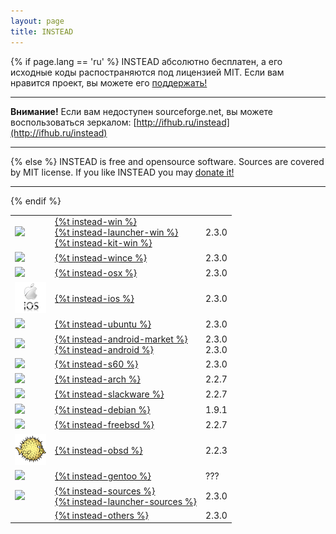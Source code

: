 ```yaml
---
layout: page
title: INSTEAD
---
```

{% if page.lang == 'ru' %}
INSTEAD абсолютно бесплатен, а его исходные коды распостраняются под лицензией MIT.
Если вам нравится проект, вы можете его <a class='donate-link' href="{% if page.lang != 'und' and link.external != true %}/{{ page.lang }}{% endif %}/donate/">поддержать!</a>
- - - - -
**Внимание!** Если вам недоступен sourceforge.net, вы можете воспользоваться
зеркалом: 
[http://ifhub.ru/instead](http://ifhub.ru/instead)
- - - - -

{% else %}
INSTEAD is free and opensource software. Sources are covered by MIT license.
If you like INSTEAD you may <a class='donate-link' href="{% if page.lang != 'und' and link.external != true %}/{{ page.lang }}{% endif %}/donate/">donate it!</a>
- - - - -

{% endif %}
<table class='download' align="center">

<tr>
<td><img src="/images/win_logo.png"/></td>
<td>
<a href="http://downloads.sourceforge.net/project/instead/instead/2.3.0/instead-2.3.0.exe">{%t instead-win %}</a><br>
<a href="http://downloads.sourceforge.net/project/instead/instead-launcher/instead-launcher-0.6.3.exe">{%t instead-launcher-win %}</a><br>
<a href="http://downloads.sourceforge.net/project/instead/instead/2.3.0/instead-kit-2.3.0.exe">{%t instead-kit-win %}<a>
</td>
<td>2.3.0</td>
</tr>

<tr>
<td><img src="/images/windows_mobile_logo.png"/></td>
<td><a href="http://downloads.sourceforge.net/project/instead/instead/2.3.0/instead-2.3.0-wince.zip">{%t instead-wince %}</a></td>
<td>2.3.0</td>
</tr>


<tr>
<td><img src="/images/mac_logo.png"/></td>
<td><a href="http://downloads.sourceforge.net/project/instead/instead/2.3.0/Instead-2.3.0.dmg">{%t instead-osx %}</a></td>
<td>2.3.0</td>
</tr>

<tr>
<td><img src="/images/ios_logo.png"/></td>
<td><a href="http://downloads.sourceforge.net/project/instead/instead/2.3.0/INSTEAD-2.3.0.ipa">{%t instead-ios %}</a></td>
<td>2.3.0</td>
</tr>

<tr>
<td><img src="/images/ubuntu_logo.png"/></td>
<td><a href="http://launchpad.net/~instead/+archive/ppa">{%t instead-ubuntu %}</a></td>
<td>2.3.0</td>
</tr>

<tr>
<td><img src="/images/android_logo.png"/></td>
<td><a href="https://play.google.com/store/apps/details?id=com.nlbhub.instead.launcher">{%t instead-android-market %}</a><br>
<a href="http://nlbproject.com/dist/instead-ng-2.3.0.apk">{%t instead-android %}</a></td>
<td>2.3.0<br/>2.3.0</td>
</tr>

<tr>
<td><img src="/images/s60_logo.png"/></td>
<td><a href="http://downloads.sourceforge.net/project/instead/instead/2.3.0/instead-2.3.0.sis">{%t instead-s60 %}</a></td>
<td>2.3.0</td>
</tr>

<tr>
<td><img src="/images/arch_logo.png"/></td>
<td><a href="http://www.archlinux.org/packages/community/x86_64/instead/">{%t instead-arch %}</a></td>
<td>2.2.7</td>
</tr>

<tr>
<td><img src="/images/slackware_logo.png"/></td>
<td><a href="http://slackbuilds.org/repository/14.1/games/instead/">{%t instead-slackware %}</a></td>
<td>2.2.7</td>
</tr>

<tr>
<td><img src="/images/debian_logo.png"/></td>
<td><a href="https://packages.debian.org/unstable/instead">{%t instead-debian %}</a></td>
<td>1.9.1</td>
</tr>

<tr>
<td><img src="/images/freebsd_logo.png"/></td>
<td><a href="http://svnweb.freebsd.org/ports/head/games/instead/">{%t instead-freebsd %}</a></td>
<td>2.2.7</td>
</tr>

<tr>
<td><img src="/images/obsd_logo.png"/></td>
<td><a href="http://cvsweb.openbsd.org/cgi-bin/cvsweb/ports/games/instead/">{%t instead-obsd %}</a></td>
<td>2.2.3</td>
</tr>

<tr>
<td><img src="/images/gentoo_logo.png"/></td>
<td><a href="http://instead.syscall.ru/wiki/ru/install/gentoo">{%t instead-gentoo %}</a></td>
<td>???</td>
</tr>

<tr>
<td><img src="/images/sources_logo.png"/></td>
<td><a href="http://downloads.sourceforge.net/project/instead/instead/2.3.0/instead_2.3.0.tar.gz">{%t instead-sources %}</a><br>
<a href="http://downloads.sourceforge.net/project/instead/instead-launcher/instead-launcher_0.6.3.tar.gz">{%t instead-launcher-sources %}</a></td>
<td>2.3.0</td>
</tr>

<tr>
<td></td>
<td><a href="http://sourceforge.net/projects/instead/files/instead/2.3.0/">{%t instead-others %}</td>
<td>2.3.0</td>
</tr>
</table>

